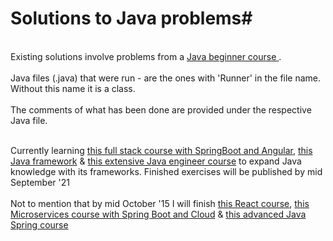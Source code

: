# Solutions to Java problems#

<br> Existing solutions involve problems from a [Java beginner course ](https://www.udemy.com/course/csharp-tutorial-for-beginners/). </br>
<br> Java files (.java) that were run - are the ones with 'Runner' in the file name. Without this name it is a class. </br>
<br> The comments of what has been done are provided under the respective Java file. </br>

<br> Currently learning [this full stack course with SpringBoot and Angular](https://www.udemy.com/course/full-stack-application-development-with-spring-boot-and-angular/), [this Java framework](https://www.udemy.com/course/spring-tutorial-for-beginners/) & [this extensive Java engineer course](https://www.udemy.com/course/java-in-depth-become-a-complete-java-engineer/) to expand Java knowledge with its frameworks. Finished exercises will be published by mid September '21 </br> 
<br> Not to mention that by mid October '15 I will finish [this React course](https://www.udemy.com/course/full-stack-application-with-spring-boot-and-react/learn/lecture/14018354?start=15#overview), [this Microservices course with Spring Boot and Cloud](https://www.udemy.com/course/microservices-with-spring-boot-and-spring-cloud/learn/lecture/8004660?start=15#overview) & [this advanced Java Spring course](https://www.udemy.com/course/java-spring-framework-masterclass/)



